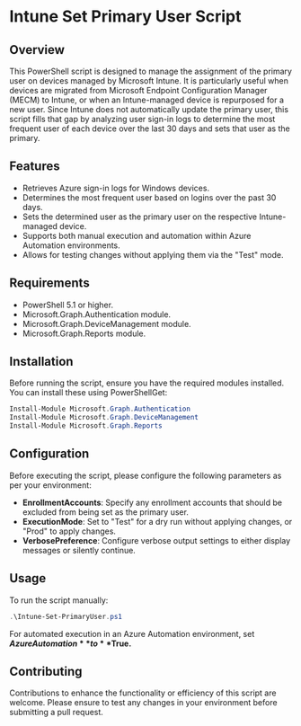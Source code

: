 # Intune Set Primary User Script

## Overview

This PowerShell script is designed to manage the assignment of the primary user on devices managed by Microsoft Intune. It is particularly useful when devices are migrated from Microsoft Endpoint Configuration Manager (MECM) to Intune, or when an Intune-managed device is repurposed for a new user. Since Intune does not automatically update the primary user, this script fills that gap by analyzing user sign-in logs to determine the most frequent user of each device over the last 30 days and sets that user as the primary.

## Features

- Retrieves Azure sign-in logs for Windows devices.
- Determines the most frequent user based on logins over the past 30 days.
- Sets the determined user as the primary user on the respective Intune-managed device.
- Supports both manual execution and automation within Azure Automation environments.
- Allows for testing changes without applying them via the "Test" mode.

## Requirements

- PowerShell 5.1 or higher.
- Microsoft.Graph.Authentication module.
- Microsoft.Graph.DeviceManagement module.
- Microsoft.Graph.Reports module.

## Installation

Before running the script, ensure you have the required modules installed. You can install these using PowerShellGet:

```powershell
Install-Module Microsoft.Graph.Authentication
Install-Module Microsoft.Graph.DeviceManagement
Install-Module Microsoft.Graph.Reports
```

## Configuration

Before executing the script, please configure the following parameters as per your environment:

- **EnrollmentAccounts**: Specify any enrollment accounts that should be excluded from being set as the primary user.
- **ExecutionMode**: Set to "Test" for a dry run without applying changes, or "Prod" to apply changes.
- **VerbosePreference**: Configure verbose output settings to either display messages or silently continue.

## Usage

To run the script manually:

```powershell
.\Intune-Set-PrimaryUser.ps1
```
For automated execution in an Azure Automation environment, set **$AzureAutomation** to **$True.**

## Contributing

Contributions to enhance the functionality or efficiency of this script are welcome. Please ensure to test any changes in your environment before submitting a pull request.

